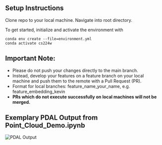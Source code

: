 ## Setup Instructions

Clone repo to your local machine. Navigate into root directory.

To get started, initialize and activate the environment with

    conda env create --file=environment.yml
    conda activate cs224w
    
## Important Note: 

 - Please do not push your changes directly to the main branch. 
 - Instead, develop your features on a feature branch on your local machine and push them to the remote with a Pull Request (PR). 
 - Format for local branches: feature_name_your_name, e.g. feature_embedding_kevin
 - **PRs which do not execute successfully on local machines will not be merged.**

## Exemplary PDAL Output from Point_Cloud_Demo.ipynb
 
 ![PDAL Output](https://github.com/kdmayer/CS224W_LIDAR/blob/main/assets/images/example.png)

